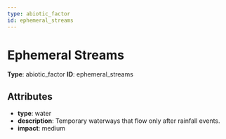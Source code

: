```yaml
---
type: abiotic_factor
id: ephemeral_streams
---
```


# Ephemeral Streams

**Type**: abiotic_factor
**ID**: ephemeral_streams

## Attributes

- **type**: water
- **description**: Temporary waterways that flow only after rainfall events.
- **impact**: medium

